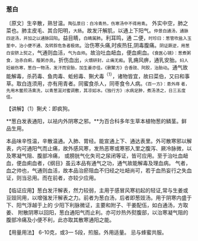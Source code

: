 ### 葱白

〔原文〕生辛散，熟甘温。<small>陶弘景曰：白冷青热，伤寒汤中不得用青</small>。 外实中空，肺之菜也。肺主皮毛、其合阳明，<small>大肠</small>。故发汗解肌，以通上下阳气。<small>仲景白通汤，通脉四逆汤，并加之以通脉回阳</small>。益目睛，<small>白睛属肺</small>。利耳鸣，通
二便，<small>时珍曰：葱管吹盐入玉茎中，治小便不通、及转脬危急者极效</small>。治伤寒头痛,时疾热狂,阴毒腹痛。<small>阴证厥逆，用葱白安脐上熨之</small>，气通则血活，<small>气为血帅</small>。故治吐血衄血，便血痢血。<small>《食医心镜》：葱煮粥食，治赤白痢，薤粥亦良</small>。折伤血出，<small>火煨研封，止痛无瘢</small>。乳痈风痹，通乳安胎。<small>妇人妊娠伤寒，葱白一物汤，发汗而安胎，加生姜亦佳。《删繁方》合香豉、阿胶，治胎动</small>。通气故能解毒，杀药毒、鱼肉毒、蚯蚓毒、猘犬毒<sup>（1）</sup>，诸物皆宜，故曰菜伯，又曰和事草。取白连须用，亦有用青者。同蜜食杀人，同枣食令人病。<small>《百一方》：患外痔
者，先用木鳖煎汤熏洗，以青葱涎对蜜调敷，其凉如冰。《独行方》:水病足肿，煮汤渍之，日三五度佳。</small>

【讲解】（1）猘犬：即疯狗。



**葱白发表通阳，以袪内外阴寒之邪。**为百合科多年生草本植物葱的鳞茎。鲜品生用。

本品味辛性温，辛散温通。入肺、胃经。能宣通上下、通达表里。外可散寒邪以解表，内可通阳气而止痛，故外感风寒，发热恶寒或寒邪入里之腹泻、厥冷脉微，以及寒凝气阻、腹部冷痛，
或膀胱气化失司之尿闭等证，皆可应用。至于治吐血衄血，便血痢血者，《纲目》虽云本品有通气之功，通气故能解毒及理血病。
气者，血之帅也，气通则血活，故本品治瘀阻血不归经之吐衄尚可，若于血热妄行之失血证，则当忌用。而在前者，亦较少应用。

【临证应用】葱白发汗解表，然力较弱，主用于感冒风寒初起的轻证,常与生姜或豆豉同用，以增强发汗解表之力。前者为葱白汤，后者即葱豉汤。用于阴寒内盛于下、阳气浮越于上的
少阳下利脉微证，主要和附子、干姜配伍，如白通汤，方取姜、
附散阴寒以回阳，葱白通阳气而止利。亦可炒热外熨腹部，以治寒凝气阻的腹部冷痛及小便不利，此亦取其散寒通阳之能。

【用量用法】 6-10克，或3— 5段，煎服。外用适量。
忌与蜂蜜共服。
